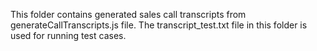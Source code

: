 This folder contains generated sales call transcripts from generateCallTranscripts.js file.
The transcript_test.txt file in this folder is used for running test cases.